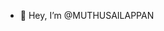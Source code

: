 - 👋 Hey, I’m @MUTHUSAILAPPAN


<!---
MUTHUSAILAPPAN/MUTHUSAILAPPAN is a ✨ special ✨ repository because its `README.md` (this file) appears on your GitHub profile.
You can click the Preview link to take a look at your changes.
--->
